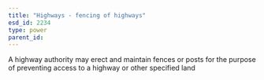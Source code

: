 ```yaml
---
title: "Highways - fencing of highways"
esd_id: 2234
type: power
parent_id:  
---
```


A highway authority may erect and maintain fences or posts for the purpose of preventing access to a highway or other specified land

